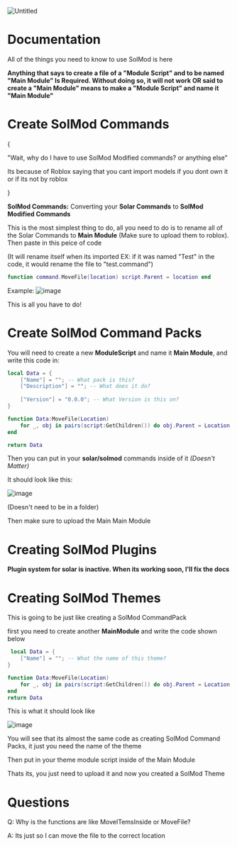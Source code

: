 ![Untitled](https://user-images.githubusercontent.com/96776358/149602887-f75608d9-0e50-4a7d-8f58-c73f4efe69e5.png)

# Documentation

All of the things you need to know to use SolMod is here

__Anything that says to create a file of a "Module Script" and to be named "Main Module" Is Required. Without doing so, it will not work OR said to create a "Main Module" means to make a "Module Script" and name it "Main Module"__

# Create SolMod Commands

{

"Wait, why do I have to use SolMod Modified commands? or anything else"	

Its because of Roblox saying that you cant import models if you dont own it or if its not by roblox

}

__SolMod Commands:__ Converting your **Solar Commands** to **SolMod Modified Commands**

This is the most simplest thing to do, all you need to do is to rename all of the Solar Commands to **Main Module** (Make sure to upload them to roblox). Then paste in this peice of code

(It will rename itself when its imported EX: if it was named "Test" in the code, it would rename the file to "test.command")

```lua
function command.MoveFile(location) script.Parent = location end
```

Example: ![image](https://user-images.githubusercontent.com/96776358/149603555-e381e8ef-99e7-42fc-bb1a-9b39a5e91a27.png)

This is all you have to do!

# Create SolMod Command Packs

You will need to create a new **ModuleScript** and name it **Main Module**, and write this code in: 

```lua
local Data = {
	["Name"] = ""; -- What pack is this?
	["Description"] = ""; -- What does it do?
	
	["Version"] = "0.0.0"; -- What Version is this on?
}

function Data:MoveFile(Location)
	for _, obj in pairs(script:GetChildren()) do obj.Parent = Location end
end

return Data
```

Then you can put in your **solar/solmod** commands inside of it _(Doesn't Matter)_

It should look like this: 

![image](https://user-images.githubusercontent.com/96776358/149603777-fa66bc96-5590-4cd6-a37a-951df015e8c6.png)

(Doesn't need to be in a folder)

Then make sure to upload the Main Main Module

# Creating SolMod Plugins

__Plugin system for solar is inactive. When its working soon, I'll fix the docs__

# Creating SolMod Themes

This is going to be just like creating a SolMod CommandPack

first you need to create another **MainModule** and write the code shown below

```lua
 local Data = {
	["Name"] = ""; -- What the name of this theme?
}

function Data:MoveFile(Location)
	for _, obj in pairs(script:GetChildren()) do obj.Parent = Location end
end
return Data
```

This is what it should look like

![image](https://user-images.githubusercontent.com/96776358/149604289-23ff267a-7c3a-4587-a37e-bbeed9caf21f.png)

You will see that its almost the same code as creating SolMod Command Packs, it just you need the name of the theme

Then put in your theme module script inside of the Main Module

Thats its, you just need to upload it and now you created a SolMod Theme

# Questions

Q: Why is the functions are like MoveITemsInside or MoveFile?

A: Its just so I can move the file to the correct location
